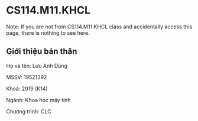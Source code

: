 # CS114.M11.KHCL
Note: If you are not from CS114.M11.KHCL class and accidentally access this page, there is nothing to see here.

## Giới thiệu bản thân
Họ và tên: Lưu Anh Dũng

MSSV: 19521392

Khoá: 2019 (K14)

Ngành: Khoa học máy tính

Chương trình: CLC

